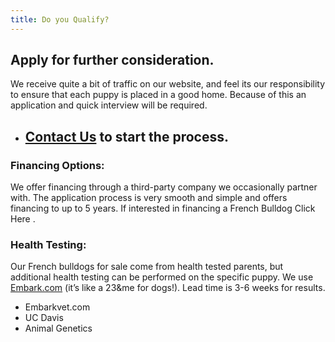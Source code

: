 ```yaml
---
title: Do you Qualify?
---
```


## Apply for further consideration.

We receive quite a bit of traffic on our website, and feel its our responsibility to ensure that each puppy is placed in a good home. Because of this an application and quick interview will be required.

-	## [Contact Us](/contact-us) to start the process.


### Financing Options:
We offer financing through a third-party company we occasionally partner with. The application process is very smooth and simple and offers financing to up to 5 years. 
If interested in financing a French Bulldog Click Here . 

### Health Testing: 
Our French bulldogs for sale come from health tested parents, but additional health testing can be performed on the specific puppy. We use [Embark.com](https://embarkvet.com/) (it’s like a 23&me for dogs!).  Lead time is 3-6 weeks for results.

-	Embarkvet.com
-	UC Davis
-	Animal Genetics

